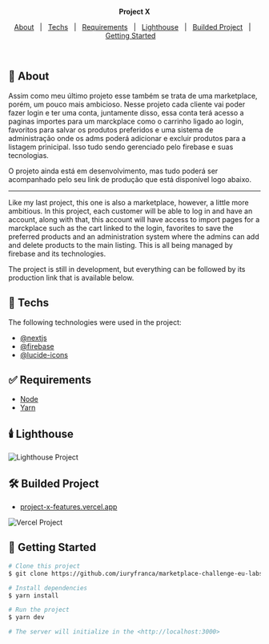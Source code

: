 <p align="center">
  <strong>Project X</strong>
</p>

<p align="center">
  <a href="#dart-about">About</a> &#xa0; | &#xa0; 
  <a href="#rocket-techs">Techs</a> &#xa0; | &#xa0;
  <a href="#white_check_mark-requirements">Requirements</a> &#xa0; | &#xa0;
  <a href="#candle-lighthouse">Lighthouse</a> &#xa0; | &#xa0;
  <a href="#hammer_and_wrench-builded-project">Builded Project</a> &#xa0; | &#xa0;
  <a href="#checkered_flag-getting-started">Getting Started</a> &#xa0; &#xa0;
</p>

<br>

## :dart: About

<p>
Assim como meu último projeto esse também se trata de uma marketplace, porém, um pouco mais ambicioso. Nesse projeto cada cliente vai poder fazer login e ter uma conta, juntamente disso, essa conta terá acesso a paginas importes para um marckplace como o carrinho ligado ao login, favoritos para salvar os produtos preferidos e uma sistema de administração onde os adms poderá adicionar e excluir produtos para a listagem prinicipal. Isso tudo sendo gerenciado pelo firebase e suas tecnologias.
</p>

<p>
O projeto ainda está em desenvolvimento, mas tudo poderá ser acompanhado pelo seu link de produção que está disponível logo abaixo.
</p>

-------

<p>
Like my last project, this one is also a marketplace, however, a little more ambitious. In this project, each customer will be able to log in and have an account, along with that, this account will have access to import pages for a marckplace such as the cart linked to the login, favorites to save the preferred products and an administration system where the admins can add and delete products to the main listing. This is all being managed by firebase and its technologies.
</p>

<p>
The project is still in development, but everything can be followed by its production link that is available below.
</p>
   
    
## :rocket: Techs

The following technologies were used in the project:

- [@nextjs](https://nextjs.org/)
- [@firebase](https://firebase.google.com/)
- [@lucide-icons](https://lucide.dev/)


## :white_check_mark: Requirements

- [Node](https://nodejs.org/en/)
- [Yarn](https://yarnpkg.com/lang/en/)

## :candle: Lighthouse

![Lighthouse Project](https://firebasestorage.googleapis.com/v0/b/projeto-x-features.appspot.com/o/readme-project%2FLighthouse.png?alt=media&token=06d5264e-e823-423c-963b-8bb2c8d98546)

## :hammer_and_wrench: Builded Project

- [project-x-features.vercel.app](https://project-x-features.vercel.app/)

![Vercel Project](https://firebasestorage.googleapis.com/v0/b/projeto-x-features.appspot.com/o/readme-project%2Fproduction-project.png?alt=media&token=66f3bb62-4ba0-4a66-b94d-2d391dbd3d0b)

## :checkered_flag: Getting Started

```bash
# Clone this project
$ git clone https://github.com/iuryfranca/marketplace-challenge-eu-labs.git

# Install dependencies
$ yarn install

# Run the project
$ yarn dev

# The server will initialize in the <http://localhost:3000>
```
